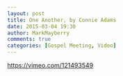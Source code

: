 ```yaml
---
layout: post
title: One Another, by Connie Adams
date: 2015-03-04 19:30
author: MarkMayberry
comments: true
categories: [Gospel Meeting, Video]
---
```

https://vimeo.com/121493549
